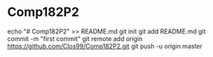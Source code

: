 # Comp182P2
echo "# Comp182P2" >> README.md
git init
git add README.md
git commit -m "first commit"
git remote add origin https://github.com/Clos99/Comp182P2.git
git push -u origin master
